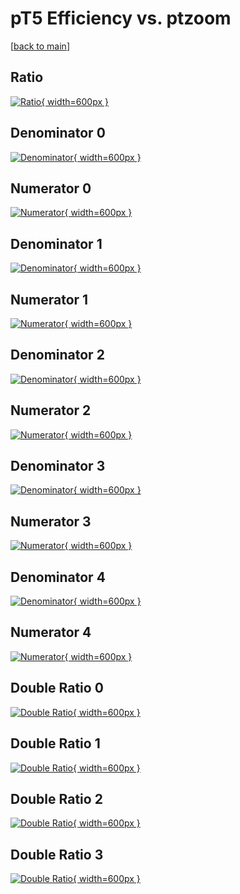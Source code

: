 # pT5 Efficiency vs. ptzoom

[[back to main](./)]



## Ratio

[![Ratio](../mtv/var/pT5_vtr_321_0_eff_ptzoom.png){ width=600px }](../mtv/var/pT5_vtr_321_0_eff_ptzoom.pdf)

## Denominator 0

[![Denominator](../mtv/den/pT5_vtr_321_0_eff_ptzoom_den0.png){ width=600px }](../mtv/den/pT5_vtr_321_0_eff_ptzoom_den0.pdf)

## Numerator 0

[![Numerator](../mtv/num/pT5_vtr_321_0_eff_ptzoom_num0.png){ width=600px }](../mtv/num/pT5_vtr_321_0_eff_ptzoom_num0.pdf)

## Denominator 1

[![Denominator](../mtv/den/pT5_vtr_321_0_eff_ptzoom_den1.png){ width=600px }](../mtv/den/pT5_vtr_321_0_eff_ptzoom_den1.pdf)

## Numerator 1

[![Numerator](../mtv/num/pT5_vtr_321_0_eff_ptzoom_num1.png){ width=600px }](../mtv/num/pT5_vtr_321_0_eff_ptzoom_num1.pdf)

## Denominator 2

[![Denominator](../mtv/den/pT5_vtr_321_0_eff_ptzoom_den2.png){ width=600px }](../mtv/den/pT5_vtr_321_0_eff_ptzoom_den2.pdf)

## Numerator 2

[![Numerator](../mtv/num/pT5_vtr_321_0_eff_ptzoom_num2.png){ width=600px }](../mtv/num/pT5_vtr_321_0_eff_ptzoom_num2.pdf)

## Denominator 3

[![Denominator](../mtv/den/pT5_vtr_321_0_eff_ptzoom_den3.png){ width=600px }](../mtv/den/pT5_vtr_321_0_eff_ptzoom_den3.pdf)

## Numerator 3

[![Numerator](../mtv/num/pT5_vtr_321_0_eff_ptzoom_num3.png){ width=600px }](../mtv/num/pT5_vtr_321_0_eff_ptzoom_num3.pdf)

## Denominator 4

[![Denominator](../mtv/den/pT5_vtr_321_0_eff_ptzoom_den4.png){ width=600px }](../mtv/den/pT5_vtr_321_0_eff_ptzoom_den4.pdf)

## Numerator 4

[![Numerator](../mtv/num/pT5_vtr_321_0_eff_ptzoom_num4.png){ width=600px }](../mtv/num/pT5_vtr_321_0_eff_ptzoom_num4.pdf)

## Double Ratio 0

[![Double Ratio](../mtv/ratio/pT5_vtr_321_0_eff_ptzoom_ratio0.png){ width=600px }](../mtv/ratio/pT5_vtr_321_0_eff_ptzoom_ratio0.pdf)

## Double Ratio 1

[![Double Ratio](../mtv/ratio/pT5_vtr_321_0_eff_ptzoom_ratio1.png){ width=600px }](../mtv/ratio/pT5_vtr_321_0_eff_ptzoom_ratio1.pdf)

## Double Ratio 2

[![Double Ratio](../mtv/ratio/pT5_vtr_321_0_eff_ptzoom_ratio2.png){ width=600px }](../mtv/ratio/pT5_vtr_321_0_eff_ptzoom_ratio2.pdf)

## Double Ratio 3

[![Double Ratio](../mtv/ratio/pT5_vtr_321_0_eff_ptzoom_ratio3.png){ width=600px }](../mtv/ratio/pT5_vtr_321_0_eff_ptzoom_ratio3.pdf)


